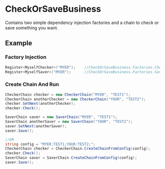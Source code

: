 ﻿# CheckOrSaveBusiness
Contains two simple dependency injection factories and a chain to check or save something you want.

## Example

### Factory Injection
```csharp
Register<MyselfChecker>("MYER");	//CheckOrSaveBusiness.Factories.CheckerFactory.Register()
Register<MyselfSaver>("MYER");		//CheckOrSaveBusiness.Factories.SaverFactory.Register()
```
### Create Chain And Run
```csharp
CheckerChain checker = new CheckerChain("MYER", "TEST1");
CheckerChain anotherChecker = new CheckerChain("YOUR", "TEST2");
checker.SetNext(anotherChecker);
checker.Check();

SaverChain saver = new SaverChain("MYER", "TEST1");
SaverChain anotherSaver = new SaverChain("YOUR", "TEST2");
saver.SetNext(anotherSaver);
saver.Save();

//OR
string config = "MYER:TEST1;YOUR:TEST2;";
CheckerChain checker = CheckerChain.CreateChainFromConfig(config);
checker.Check();
SaverChain saver = SaverChain.CreateChainFromConfig(config);
saver.Save();
```